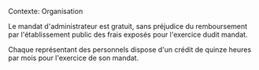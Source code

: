 Contexte: Organisation

Le mandat d'administrateur est gratuit, sans préjudice du remboursement par l'établissement public des frais exposés pour l'exercice dudit mandat.

Chaque représentant des personnels dispose d'un crédit de quinze heures par mois pour l'exercice de son mandat.